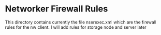 # Networker Firewall Rules
This directory contains currently the file nserexec.xml which are the firewall rules for the nw client.
I will add rules for storage node and server later
